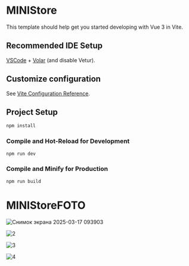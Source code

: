 #  MINIStore

This template should help get you started developing with Vue 3 in Vite.

## Recommended IDE Setup

[VSCode](https://code.visualstudio.com/) + [Volar](https://marketplace.visualstudio.com/items?itemName=Vue.volar) (and disable Vetur).

## Customize configuration

See [Vite Configuration Reference](https://vite.dev/config/).

## Project Setup

```sh
npm install
```

### Compile and Hot-Reload for Development

```sh
npm run dev
```

### Compile and Minify for Production

```sh
npm run build
```
#  MINIStoreFOTO

![Снимок экрана 2025-03-17 093903](https://github.com/user-attachments/assets/cbd3de36-3b0a-44c0-a7a2-acae92489229)

![2](https://github.com/user-attachments/assets/00560158-f816-4523-a8c6-c99415c0a2e4)

![3](https://github.com/user-attachments/assets/2cf077a1-5d0b-4163-848a-6bb5d1a0e6fa)

![4](https://github.com/user-attachments/assets/8aabd9e5-b7fe-456b-a087-949f71420132)








